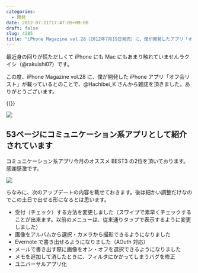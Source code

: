 ```yaml
---
categories:
  - 開発
date: 2012-07-21T17:47:09+09:00
draft: false
slug: 4285
title: "iPhone Magazine vol.28（2012年7月19日発売）に、僕が開発したアプリ「オフ会リスト」が紹介されています"
---
```


最近身の回りが慌ただしくて iPhone にも Mac にもあまり触れていませんラクイシ（@rakuishi07）です。

この度、iPhone Magazine vol.28 に、僕が開発した iPhone アプリ「オフ会リスト」が載っているとのことで、@Hachibei_K さんから雑誌を頂きました。ありがとうございます。

{{<app id="533017985" title="オフ会リスト - 参加者管理を簡単に 1.0（￥170）" src="http://a4.mzstatic.com/us/r1000/076/Purple/v4/bb/ae/7f/bbae7fe1-2276-94ca-d6f6-73847f002af2/mza_7142949790401148668.100x100-75.png">}}

![](/images/2012/07/4285_1.jpg)

## 53ページにコミュニケーション系アプリとして紹介されています

コミュニケーション系アプリ今月のオススメ BEST3 の2位を頂いております。感謝感激です。

![](/images/2012/07/4285_2.jpg)

ちなみに、次のアップデートの内容を載せておきます。後は細かい調整だけなのでこの土日で出せる形になるとは思います。

* 受付（チェック）する方法を変更しました（スワイプで素早くチェックすることが出来ます。以前のメニューは、従来通りタップで表示するように変更しました）
* 画像をアルバムから選択・カメラから撮影できるようになりました
* Evernote で書き出せるようになりました（AOuth 対応）
* メールで書き出す際に画像をオン・オフを選択できるようになりました
* メモを追加して消したときに、フィルタにかかってしまうバグを修正
* ユニバーサルアプリ化
